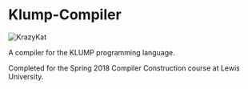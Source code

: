 # Klump-Compiler
![KrazyKat](http://arnoldzwicky.s3.amazonaws.com/KK-06-jan-1918.jpg)

A compiler for the KLUMP programming language.

Completed for the Spring 2018 Compiler Construction course at Lewis University.
